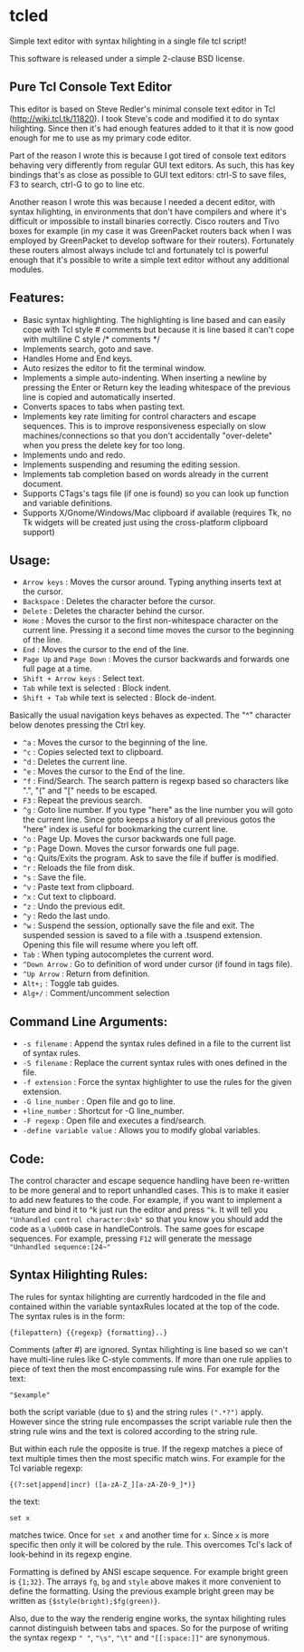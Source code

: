 tcled
=====
Simple text editor with syntax hilighting in a single file tcl script!

This software is released under a simple 2-clause BSD license.

Pure Tcl Console Text Editor
----------------------------
This editor is based on Steve Redler's minimal console text editor
in Tcl (http://wiki.tcl.tk/11820). I took Steve's code and modified it to do
syntax hilighting. Since then it's had enough features added to it that it is
now good enough for me to use as my primary code editor.

Part of the reason I wrote this is because I got tired of console text editors
behaving very differently from regular GUI text editors. As such, this has key
bindings that's as close as possible to GUI text editors: ctrl-S to save files,
F3 to search, ctrl-G to go to line etc.

Another reason I wrote this was because I needed a decent editor, with syntax
hilighting, in environments that don't have compilers and where it's difficult
or impossible to install binaries correctly. Cisco routers and Tivo boxes for
example (in my case it was GreenPacket routers back when I was employed by
GreenPacket to develop software for their routers). Fortunately these routers
almost always include tcl and fortunately tcl is powerful enough that it's
possible to write a simple text editor without any additional modules.

Features:
---------
- Basic syntax highlighting. The highlighting is line based and can easily cope
  with Tcl style # comments but because it is line based it can't cope with
  multiline C style /* comments */
- Implements search, goto and save.
- Handles Home and End keys.
- Auto resizes the editor to fit the terminal window.
- Implements a simple auto-indenting. When inserting a newline by pressing the
  Enter or Return key the leading whitespace of the previous line is copied and
  automatically inserted.
- Converts spaces to tabs when pasting text.
- Implements key rate limiting for control characters and escape sequences.
  This is to improve responsiveness especially on slow machines/connections so
  that you don't accidentally "over-delete" when you press the delete key for 
  too long.
- Implements undo and redo.
- Implements suspending and resuming the editing session.
- Implements tab completion based on words already in the current document.
- Supports CTags's tags file (if one is found) so you can look up function and
  variable definitions.
- Supports X/Gnome/Windows/Mac clipboard if available (requires Tk, no Tk
  widgets will be created just using the cross-platform clipboard support)

Usage:
------
- `Arrow keys` : Moves the cursor around. Typing anything inserts text at the
  cursor.
- `Backspace` : Deletes the character before the cursor.
- `Delete` : Deletes the character behind the cursor.
- `Home` : Moves the cursor to the first non-whitespace character on the
  current line. Pressing it a second time moves the cursor to the beginning of
  the line.
- `End` : Moves the cursor to the end of the line.
- `Page Up` and `Page Down` : Moves the cursor backwards and forwards one full
  page at a time.
- `Shift + Arrow keys` : Select text.
- `Tab` while text is selected : Block indent.
- `Shift + Tab` while text is selected : Block de-indent.

Basically the usual navigation keys behaves as expected. The "^" character
below denotes pressing the Ctrl key.
- `^a` : Moves the cursor to the beginning of the line.
- `^c` : Copies selected text to clipboard.
- `^d` : Deletes the current line.
- `^e` : Moves the cursor to the End of the line.
- `^f` : Find/Search. The search pattern is regexp based so characters like
  ".", "(" and "[" needs to be escaped.
- `F3` : Repeat the previous search.
- `^g` : Goto line number. If you type "here" as the line number you will goto
  the current line. Since goto keeps a history of all previous gotos the "here"
  index is useful for bookmarking the current line.
- `^o` : Page Up. Moves the cursor backwards one full page.
- `^p` : Page Down. Moves the cursor forwards one full page.
- `^q` : Quits/Exits the program. Ask to save the file if buffer is modified.
- `^r` : Reloads the file from disk.
- `^s` : Save the file.
- `^v` : Paste text from clipboard.
- `^x` : Cut text to clipboard.
- `^z` : Undo the previous edit.
- `^y` : Redo the last undo.
- `^w` : Suspend the session, optionally save the file and exit. The suspended
  session is saved to a file with a .tsuspend extension. Opening this file will
  resume where you left off.
- `Tab` : When typing autocompletes the current word.
- `^Down Arrow` : Go to definition of word under cursor (if found in tags file).
- `^Up Arrow` : Return from definition.
- `Alt+;` : Toggle tab guides.
- `Alg+/` : Comment/uncomment selection

Command Line Arguments:
-----------------------
- `-s filename` : Append the syntax rules defined in a file to the current list
  of syntax rules.
- `-S filename` : Replace the current syntax rules with ones defined in the file.
- `-f extension` : Force the syntax highlighter to use the rules for the given
  extension.
- `-G line_number` : Open file and go to line.
- `+line_number` : Shortcut for -G line_number.
- `-F regexp` : Open file and executes a find/search.
- `-define variable value` : Allows you to modify global variables.

Code:
-----
The control character and escape sequence handling have been re-written to be
more general and to report unhandled cases. This is to make it easier to add
new features to the code. For example, if you want to implement a feature and
bind it to ^k just run the editor and press `^k`. It will tell you
`"Unhandled control character:0xb"` so that you know you should add the code as
a `\u000b` case in handleControls. The same goes for escape sequences. For
example, pressing `F12` will generate the message `"Unhandled sequence:[24~"`

Syntax Hilighting Rules:
------------------------
The rules for syntax hilighting are currently hardcoded in the file and
contained within the variable syntaxRules located at the top of the code. The
syntax rules is in the form:

    {filepattern} {{regexp} {formatting}..}

Comments (after #) are ignored. Syntax hilighting is line based so we can't
have multi-line rules like C-style comments.
If more than one rule applies to piece of text then the most encompassing rule
wins. 
For example for the text:

    "$example"
	
both the script variable (due to `$`) and the string rules `(".*?")` apply. 
However since the string rule encompasses the script variable rule then the 
string rule wins and the text is colored according to the string rule.

But within each rule the opposite is true. If the regexp matches a piece of 
text multiple times then the most specific match wins. For example for the Tcl 
variable regexp:

    {(?:set|append|incr) ([a-zA-Z_][a-zA-Z0-9_]*)}

the text:

    set x

matches twice. Once for `set x` and another time for `x`. Since `x` is more
specific then only it will be colored by the rule. This overcomes Tcl's lack of
look-behind in its regexp engine.

Formatting is defined by ANSI escape sequence. For example bright green is
`{1;32}`. The arrays `fg`, `bg` and `style` above makes it more convenient to
define the formatting. Using the previous example bright green may be written
as `{$style(bright);$fg(green)}`.

Also, due to the way the renderig engine works, the syntax hilighting rules
cannot distinguish between tabs and spaces. So for the purpose of writing the
syntax regexp `" "`, `"\s"`, `"\t"` and `"[[:space:]]"` are synonymous.
